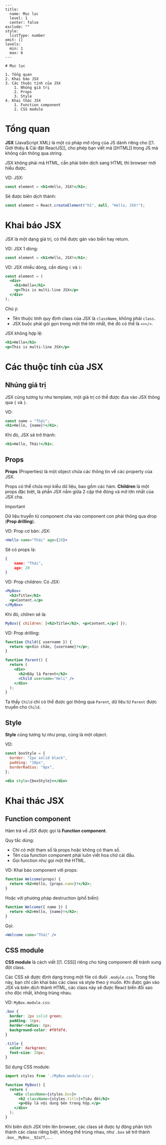 
```insta-toc
---
title:
  name: Mục lục
  level: 1
  center: false
exclude: ""
style:
  listType: number
omit: []
levels:
  min: 1
  max: 6
---

# Mục lục

1. Tổng quan
2. Khai báo JSX
3. Các thuộc tính của JSX
    1. Nhúng giá trị
    2. Props
    3. Style
4. Khai thác JSX
    1. Function component
    2. CSS module
```

# Tổng quan

**JSX** (JavaScript XML) là một cú pháp mở rộng của JS dành riêng cho [[1. Giới thiệu & Cài đặt ReactJS]], cho phép bạn viết mã [[HTML]] trong JS mà không cần thông qua string.

JSX không phải mã HTML, cần phải biên dịch sang HTML thì browser mới hiểu được.

VD: JSX:
```jsx
const element = <h1>Hello, JSX!</h1>;
```
Sẽ được biên dịch thành:
```js
const element = React.createElement("h1", null, "Hello, JSX!");
```

# Khai báo JSX

JSX là một dạng giá trị, có thể được gán vào biến hay return.

VD: JSX 1 dòng:
```jsx
const element = <h1>Hello, JSX!</h1>;
```

VD: JSX nhiều dòng, cần dùng `(` và `)`:
```jsx
const element = (
  <div>
    <h1>Hello</h1>
    <p>This is multi-line JSX</p>
  </div>
);
```

Chú ý:
- Tên thuộc tính quy định class của JSX là `className`, không phải `class`.
- JSX buộc phải gói gọn trong một thẻ lớn nhất, thẻ đó có thể là `<></>`.

JSX không hợp lệ:
```jsx
<h1>Hello</h1>
<p>This is multi-line JSX</p>
```

# Các thuộc tính của JSX

## Nhúng giá trị

JSX cũng tương tự như template, một giá trị có thể được đưa vào JSX thông qua `{` và `}`.

VD:
```jsx
const name = "Thái";
<h1>Hello, {name}!</h1>;
```
Khi đó, JSX sẽ trở thành:
```jsx
<h1>Hello, Thái!</h1>;
```

## Props

**Props** (Properties) là một object chứa các thông tin về các property của JSX.

Props có thể chứa mọi kiểu dữ liệu, bao gồm các hàm. **Children** là một props đặc biệt, là phần JSX nằm giữa 2 cặp thẻ đóng và mở lớn nhất của JSX cha.

>[!important]
>Dữ liệu truyền từ component cha vào component con phải thông qua drop (**Prop drilling**).

VD: Prop cơ bản:
JSX:
```jsx
<Hello name="Thái" age={20}>
```
Sẽ có props là:
```json
{
	name: "Thái",
	age: 20
}
```

VD: Prop children:
Có JSX:
```jsx
<MyBox>
  <h2>Title</h2>
  <p>Content.</p> 
</MyBox>
```
Khi đó, chilren sẽ là:
```jsx
MyBox({ children: [<h2>Title</h2>, <p>Content.</p>] });
```

VD: Prop drilling:
```jsx
function Child({ username }) {
  return <p>Xin chào, {username}!</p>;
}

function Parent() {
  return (
    <div>
      <h2>Đây là Parent</h2>
      <Child username="Heli" />
    </div>
  );
}
```
Ta thấy `Child` chỉ có thể được gọi thông qua `Parent`, dữ liệu từ `Parent` được truyền cho `Child`.

## Style

**Style** cũng tương tự như prop, cũng là một object.

VD:
```jsx
const boxStyle = {
  border: "1px solid black",
  padding: "10px",
  borderRadius: "8px",
};

<div style={boxStyle}></div>
```

# Khai thác JSX

## Function component

Hàm trả về JSX được gọi là **Function component**.

Quy tắc dùng:
- Chỉ có một tham số là props hoặc không có tham số.
- Tên của function component phải luôn viết hoa chữ cái đầu.
- Gọi function như gọi một thẻ HTML.

VD:
Khai báo component với props:
```jsx
function Welcome(props) {
  return <h2>Hello, {props.name}!</h2>;
}
```
Hoặc với phương pháp destruction (phổ biến):
```jsx
function Welcome({ name }) {
  return <h2>Hello, {name}!</h2>;
}
```
Gọi:
```jsx
<Welcome name="Thái" />
```

## CSS module

**CSS module** là cách viết [[1. CSS]] riêng cho từng component để tránh xung đột class.

Các CSS sẽ được định dạng trong một file có đuôi `.module.css`. Trong file này, bạn chỉ cần khai báo các class và style theo ý muốn. Khi được gán vào JSX và biên dịch thành HTML, các class này sẽ được React biến đổi sao cho độc nhất, không trùng nhau.

VD:
`MyBox.module.css`:
```css
.box {
  border: 2px solid green;
  padding: 16px;
  border-radius: 8px;
  background-color: #f0fdf4;
}

.title {
  color: darkgreen;
  font-size: 20px;
}
```
Sử dụng CSS module:
```jsx
import styles from './MyBox.module.css';

function MyBox() {
  return (
    <div className={styles.box}>
      <h2 className={styles.title}>Tiêu đề</h2>
      <p>Đây là nội dung bên trong hộp.</p>
    </div>
  );
}
```
Khi biên dịch JSX trên lên browser, các class sẽ được tự động phân tích thành các class riêng biệt, không thể trùng nhau, như `.box` sẽ trở thành `.box__MyBox__92a7f`,... .
